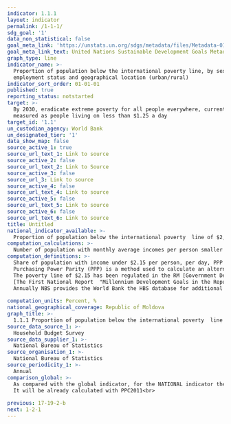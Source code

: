 ```yaml
---
indicator: 1.1.1
layout: indicator
permalink: /1-1-1/
sdg_goal: '1'
data_non_statistical: false
goal_meta_link: 'https://unstats.un.org/sdgs/metadata/files/Metadata-01-01-01a.pdf'
goal_meta_link_text: United Nations Sustainable Development Goals Metadata (pdf 894kB)
graph_type: line
indicator_name: >-
  Proportion of population below the international poverty line, by sex, age,
  employment status and geographical location (urban/rural)
indicator_sort_order: 01-01-01
published: true
reporting_status: notstarted
target: >-
  By 2030, eradicate extreme poverty for all people everywhere, currently
  measured as people living on less than $1.25 a day
target_id: '1.1'
un_custodian_agency: World Bank
un_designated_tier: '1'
data_show_map: false
source_active_1: true
source_url_text_1: Link to source
source_active_2: false
source_url_text_2: Link to Source
source_active_3: false
source_url_3: Link to source
source_active_4: false
source_url_text_4: Link to source
source_active_5: false
source_url_text_5: Link to source
source_active_6: false
source_url_text_6: Link to source
title: Untitled
national_indicator_available: >-
  Proportion of population below the international poverty  line of $2,15 a day, by sex, age, employment status and geographical location (urban/rural))
computation_calculations: >-
  Number of population with monthly average incomes per person smaller than the value of international poverty line ($2.15 per person, per day, PPP), during the period of reference / total number of population during the year of reference *100
computation_definitions: >-
  Share of population with income under $2.15 per person, per day, PPP (Purchasing Power Parity). <br> 
  Purchasing Power Parity (PPP) is a method used to calculate an alternative exchange rate between the currencies of two countries. PPP measures the purchasing power of one currency  in an international unit of measurement (usually, dollars), because goods and services have different prices in some countries as compared to other countries.<br> 
  The poverty line of $2.15 has been regulated in the RM [Government Decision No. 288](http://lex.justice.md/index.php?action=view&view=doc&lang=1&id=300778)  dated 15.03.2005 approving the Millennium Development Goals in the Republic of Moldova for 2015 and<br> 
  [The First National Report  "Millennium Development Goals in the Republic of Moldova"](http://md.one.un.org/content/dam/unct/moldova/docs/pub/mdg/first%20mdg%20rom.pdf)<br> 
  Annually NBS provides the World Bank the HBS database for additional calculations at the global level (global poverty).<br> 
  
computation_units: Percent, %
national_geographical_coverage: Republic of Moldova
graph_title: >-
  1.1.1 Proportion of population below the international poverty  line of $2,15 a day, by sex, age, employment status and geographical location (urban/rural))
source_data_source_1: >-
  Household Budget Survey 
source_data_supplier_1: >-
  National Bureau of Statistics
source_organisation_1: >-
  National Bureau of Statistics
source_periodicity_1: >-
  Annual
comparison_global: >-
  As compared with the global indicator, for the NATIONAL indicator the level of 2.15$ per day PPP for 1996 is used <br> 
  It will be already calculated with PPC2011<br> 
  
previous: 17-19-2-b
next: 1-2-1
---
```

